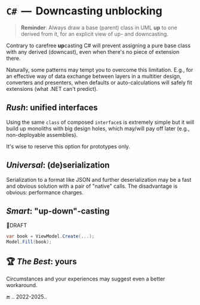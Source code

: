 # `C#` &thinsp;&mdash;&thinsp; Downcasting unblocking

> **Reminder**: Always draw a base (parent) class in UML **up** to one derived from it, for an explicit view of up- and downcasting.

Contrary to carefree **up**casting C# will prevent assigning a pure base class with any derived (downcast), even when there's no piece of extension there.

Naturally, some patterns may tempt you to overcome this limitation. E.g., for an effective way of data exchange between layers in a multitier design, converters and presenters, when defaults or auto-calculations will safely fit extensions (what .NET can't predict).

## _Rush_: unified interfaces

Using the same `class` of composed `interface`s is extremely simple but it will build up monoliths with big design holes, which may/will pay off later (e.g., non-deployable assemblies).

It's wise to reserve this option for prototypes only.

## _Universal_: (de)serialization

Serialization to a format like JSON and further deserialization may be a fast and obvious solution with a pair of "native" calls. The disadvantage is obvious:  performance charges.

## _Smart_: "up-down"-casting

🚧DRAFT
```csharp
var book = ViewModel.Create(...);
Model.Fill(book);

```

## 🏆 _The Best_: yours

Circumstances and your experiences may suggest even a better workaround.

🔚 .. 2022-2025..

